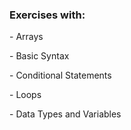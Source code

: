 <h3>Exercises with:</h3>

<p> - Arrays</p>
<p> - Basic Syntax</p>
<p> - Conditional Statements</p>
<p> - Loops</p>
<p> - Data Types and Variables</p>
